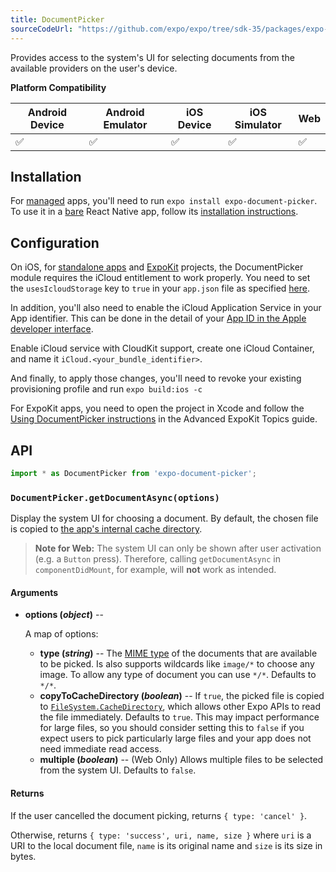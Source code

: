```yaml
---
title: DocumentPicker
sourceCodeUrl: "https://github.com/expo/expo/tree/sdk-35/packages/expo-document-picker"
---
```


Provides access to the system's UI for selecting documents from the available providers on the user's device.

**Platform Compatibility**

| Android Device | Android Emulator | iOS Device | iOS Simulator |  Web  |
| ------ | ---------- | ------ | ------ | ------ |
| ✅     |  ✅     | ✅     | ✅     | ✅    |

## Installation

For [managed](../../introduction/managed-vs-bare/#managed-workflow) apps, you'll need to run `expo install expo-document-picker`. To use it in a [bare](../../introduction/managed-vs-bare/#bare-workflow) React Native app, follow its [installation instructions](https://github.com/expo/expo/tree/master/packages/expo-document-picker).

## Configuration

On iOS, for [standalone apps](../../distribution/building-standalone-apps/) and [ExpoKit](../../expokit/overview/) projects, the DocumentPicker module requires the iCloud entitlement to work properly. You need to set the `usesIcloudStorage` key to `true` in your `app.json` file as specified [here](../../workflow/configuration/#ios).

In addition, you'll also need to enable the iCloud Application Service in your App identifier. This can be done in the detail of your [App ID in the Apple developer interface](https://developer.apple.com/account/ios/identifier/bundle).

Enable iCloud service with CloudKit support, create one iCloud Container, and name it `iCloud.<your_bundle_identifier>`.

And finally, to apply those changes, you'll need to revoke your existing provisioning profile and run `expo build:ios -c`

For ExpoKit apps, you need to open the project in Xcode and follow the [Using DocumentPicker instructions](../../expokit/advanced-expokit-topics/#using-documentpicker) in the Advanced ExpoKit Topics guide.

## API

```js
import * as DocumentPicker from 'expo-document-picker';
```

### `DocumentPicker.getDocumentAsync(options)`

Display the system UI for choosing a document. By default, the chosen file is copied to [the app's internal cache directory](../filesystem/#expofilesystemcachedirectory).

> **Note for Web:** The system UI can only be shown after user activation (e.g. a `Button` press). Therefore, calling `getDocumentAsync` in `componentDidMount`, for example, will **not** work as intended.

#### Arguments

- **options (_object_)** --

  A map of options:

  - **type (_string_)** -- The [MIME type](https://en.wikipedia.org/wiki/Media_type) of the documents that are available to be picked. Is also supports wildcards like `image/*` to choose any image. To allow any type of document you can use `*/*`. Defaults to `*/*`.
  - **copyToCacheDirectory (_boolean_)** -- If `true`, the picked file is copied to [`FileSystem.CacheDirectory`](../filesystem/#expofilesystemcachedirectory), which allows other Expo APIs to read the file immediately. Defaults to `true`. This may impact performance for large files, so you should consider setting this to `false` if you expect users to pick particularly large files and your app does not need immediate read access.
  - **multiple (_boolean_)** -- (Web Only) Allows multiple files to be selected from the system UI. Defaults to `false`. 

#### Returns

If the user cancelled the document picking, returns `{ type: 'cancel' }`.

Otherwise, returns `{ type: 'success', uri, name, size }` where `uri` is a URI to the local document file, `name` is its original name and `size` is its size in bytes.
